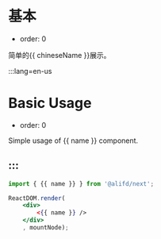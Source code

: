 # 基本

- order: 0

简单的{{ chineseName }}展示。

:::lang=en-us
# Basic Usage

- order: 0

Simple usage of {{ name }} component.

:::
---

````jsx
import { {{ name }} } from '@alifd/next';

ReactDOM.render(
    <div>
        <{{ name }} />
    </div>
    , mountNode);
````

````css

````
